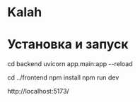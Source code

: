 # Kalah

# Установка и запуск

cd backend
uvicorn app.main:app --reload

cd ../frontend
npm install
npm run dev

http://localhost:5173/
